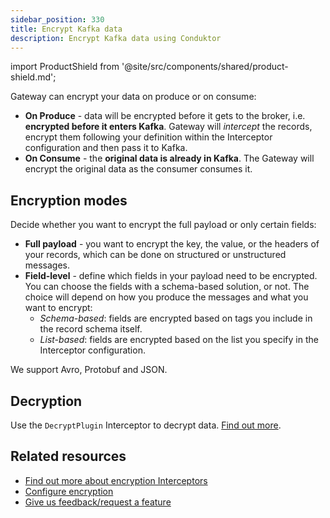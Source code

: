 ```yaml
---
sidebar_position: 330
title: Encrypt Kafka data
description: Encrypt Kafka data using Conduktor
---
```

import ProductShield from '@site/src/components/shared/product-shield.md';

<ProductShield /> 

<GlossaryTerm>Gateway</GlossaryTerm> can encrypt your data on produce or on consume:

- **On Produce** - data will be encrypted before it gets to the broker, i.e. **encrypted before it enters Kafka**. Gateway will _intercept_ the records, encrypt them following your definition within the <GlossaryTerm>Interceptor</GlossaryTerm> configuration and then pass it to Kafka.
- **On Consume** - the **original data is already in Kafka**. The Gateway will encrypt the original data as the consumer consumes it.

## Encryption modes

Decide whether you want to encrypt the full payload or only certain fields:

- **Full payload** - you want to encrypt the key, the value, or the headers of your records, which can be done on structured or unstructured messages.
- **Field-level** - define which fields in your payload need to be encrypted. You can choose the fields with a schema-based solution, or not. The choice will depend on how you produce the messages and what you want to encrypt:
  - _Schema-based_: fields are encrypted based on tags you include in the record schema itself.
  - _List-based_: fields are encrypted based on the list you specify in the Interceptor configuration.

We support Avro, Protobuf and JSON.

## Decryption

Use the `DecryptPlugin` Interceptor to decrypt data. [Find out more](/guide/tutorials/configure-encryption/#configure-decryption).

## Related resources

- [Find out more about encryption Interceptors](/guide/reference/interceptor-reference/#encryption-interceptor)
- [Configure encryption](/guide/tutorials/configure-encryption)
- [Give us feedback/request a feature](https://conduktor.io/roadmap)
